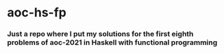 # aoc-hs-fp

### Just a repo where I put my solutions for the first eighth problems of aoc-2021 in Haskell with functional programming